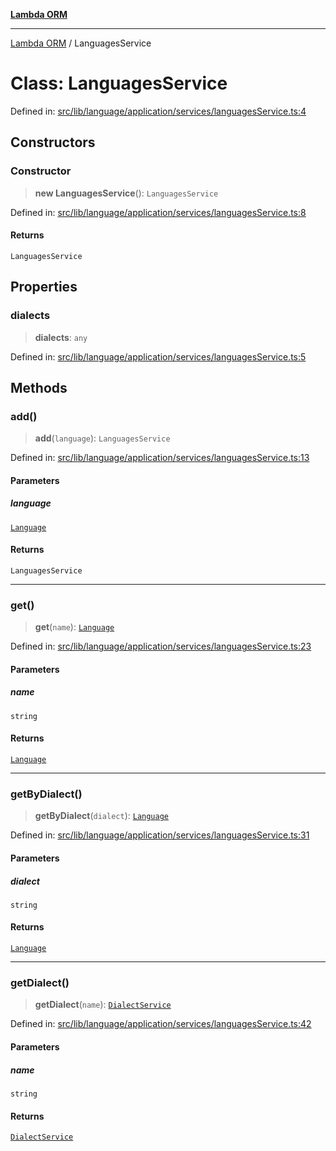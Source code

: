 [**Lambda ORM**](../README.md)

***

[Lambda ORM](../README.md) / LanguagesService

# Class: LanguagesService

Defined in: [src/lib/language/application/services/languagesService.ts:4](https://github.com/lambda-orm/lambdaorm/blob/c3a91c30fec1b72ec517236790b02085e94a7ae1/src/lib/language/application/services/languagesService.ts#L4)

## Constructors

### Constructor

> **new LanguagesService**(): `LanguagesService`

Defined in: [src/lib/language/application/services/languagesService.ts:8](https://github.com/lambda-orm/lambdaorm/blob/c3a91c30fec1b72ec517236790b02085e94a7ae1/src/lib/language/application/services/languagesService.ts#L8)

#### Returns

`LanguagesService`

## Properties

### dialects

> **dialects**: `any`

Defined in: [src/lib/language/application/services/languagesService.ts:5](https://github.com/lambda-orm/lambdaorm/blob/c3a91c30fec1b72ec517236790b02085e94a7ae1/src/lib/language/application/services/languagesService.ts#L5)

## Methods

### add()

> **add**(`language`): `LanguagesService`

Defined in: [src/lib/language/application/services/languagesService.ts:13](https://github.com/lambda-orm/lambdaorm/blob/c3a91c30fec1b72ec517236790b02085e94a7ae1/src/lib/language/application/services/languagesService.ts#L13)

#### Parameters

##### language

[`Language`](../interfaces/Language.md)

#### Returns

`LanguagesService`

***

### get()

> **get**(`name`): [`Language`](../interfaces/Language.md)

Defined in: [src/lib/language/application/services/languagesService.ts:23](https://github.com/lambda-orm/lambdaorm/blob/c3a91c30fec1b72ec517236790b02085e94a7ae1/src/lib/language/application/services/languagesService.ts#L23)

#### Parameters

##### name

`string`

#### Returns

[`Language`](../interfaces/Language.md)

***

### getByDialect()

> **getByDialect**(`dialect`): [`Language`](../interfaces/Language.md)

Defined in: [src/lib/language/application/services/languagesService.ts:31](https://github.com/lambda-orm/lambdaorm/blob/c3a91c30fec1b72ec517236790b02085e94a7ae1/src/lib/language/application/services/languagesService.ts#L31)

#### Parameters

##### dialect

`string`

#### Returns

[`Language`](../interfaces/Language.md)

***

### getDialect()

> **getDialect**(`name`): [`DialectService`](../interfaces/DialectService.md)

Defined in: [src/lib/language/application/services/languagesService.ts:42](https://github.com/lambda-orm/lambdaorm/blob/c3a91c30fec1b72ec517236790b02085e94a7ae1/src/lib/language/application/services/languagesService.ts#L42)

#### Parameters

##### name

`string`

#### Returns

[`DialectService`](../interfaces/DialectService.md)
